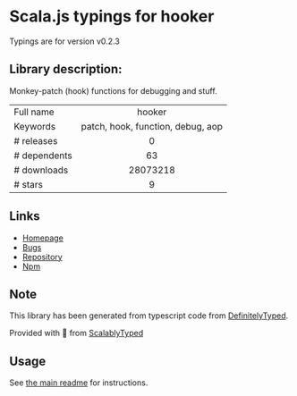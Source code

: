 
# Scala.js typings for hooker

Typings are for version v0.2.3

## Library description:
Monkey-patch (hook) functions for debugging and stuff.

|                    |                 |
| ------------------ | :-------------: |
| Full name          | hooker |
| Keywords           | patch, hook, function, debug, aop |
| # releases         | 0 |
| # dependents       | 63 |
| # downloads        | 28073218 |
| # stars            | 9 |

## Links
- [Homepage](http://github.com/cowboy/javascript-hooker)
- [Bugs](https://github.com/cowboy/javascript-hooker/issues)
- [Repository](https://github.com/cowboy/javascript-hooker)
- [Npm](https://www.npmjs.com/package/hooker)
    


## Note
This library has been generated from typescript code from [DefinitelyTyped](https://definitelytyped.org).

Provided with :purple_heart: from [ScalablyTyped](https://github.com/oyvindberg/ScalablyTyped)

## Usage
See [the main readme](../../readme.md) for instructions.


